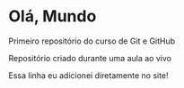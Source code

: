 # Olá, Mundo
 Primeiro repositório do curso de Git e GitHub

 Repositório criado durante uma aula ao vivo
 
 Essa linha eu adicionei diretamente no site!
